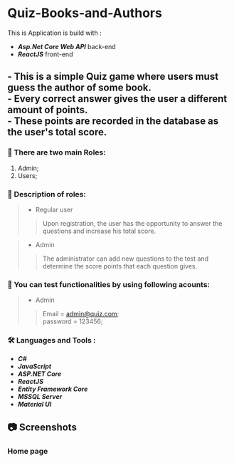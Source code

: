 # Quiz-Books-and-Authors 
This is Application is build with :
- ***Asp.Net Core Web API*** back-end
- ***ReactJS*** front-end
## - This is a simple Quiz game where users must guess the author of some book.<br>- Every correct answer gives the user a different amount of points. <br>- These points are recorded in the database as the user's total score.<br>

### :couple: There are two main Roles:
1. Admin;
2. Users;

### :couple: Description of roles:
>- Regular user<br>
>>  Upon registration, the user has the opportunity to answer the questions and increase his total score.

>- Admin<br>
>> The administrator can add new questions to the test and determine the score points that each question gives.

 ### :key: You can test functionalities by using following acounts:
>- Admin<br>
>> Email = admin@quiz.com;<br>
>> password = 123456;

### :hammer_and_wrench: Languages and Tools :
- ***C#***
- ***JavaScript***
- ***ASP.NET Core***
- ***ReactJS***
- ***Entity Framework Core***
- ***MSSQL Server***
- ***Material UI***

## :camera: Screenshots
### Home page
